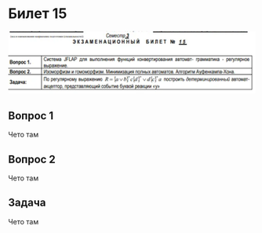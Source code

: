 
# Билет 15

![image.png](e678b638-52b3-45ae-bf15-448417ec14cd.png)

## Вопрос 1

Чето там

## Вопрос 2

Чето там

## Задача

Чето там
